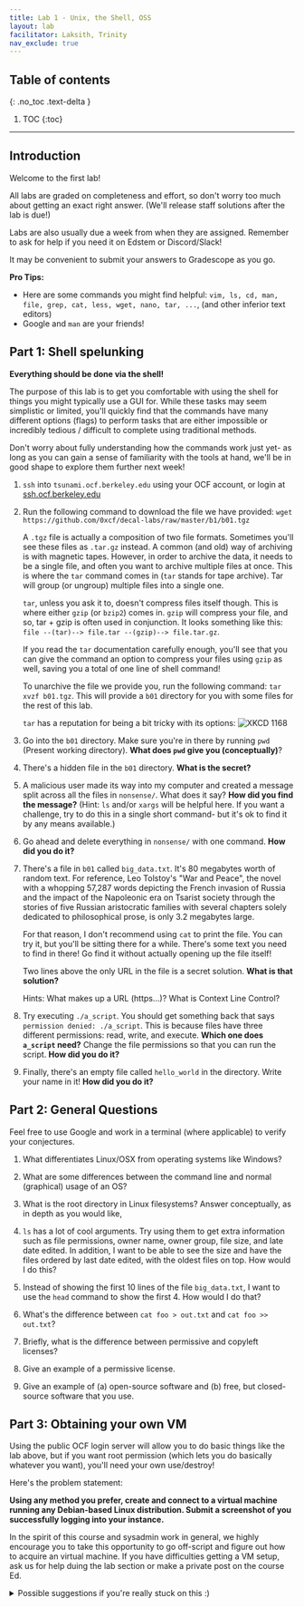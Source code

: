 ```yaml
---
title: Lab 1 - Unix, the Shell, OSS
layout: lab
facilitator: Laksith, Trinity
nav_exclude: true
---
```


## Table of contents
{: .no_toc .text-delta }

1. TOC
{:toc}

---

## Introduction
Welcome to the first lab!

All labs are graded on completeness and effort, so don't worry too much about
getting an exact right answer. (We'll release staff solutions after the lab is due!)

Labs are also usually due a week from when they are assigned. Remember to ask for help if you need it on Edstem or Discord/Slack!

It may be convenient to submit your answers to Gradescope as you go.

**Pro Tips:**
 - Here are some commands you might find helpful:
`vim, ls, cd, man, file, grep, cat, less, wget, nano, tar, ...`, (and other inferior text editors)
 - Google and `man` are your friends!

## Part 1: Shell spelunking
**Everything should be done via the shell!**

The purpose of this lab is to get you comfortable with using the shell for
things you might typically use a GUI for. While these tasks may seem simplistic
or limited, you'll quickly find that the commands have many different options
(flags) to perform tasks that are either impossible or incredibly tedious /
difficult to complete using traditional methods.

Don't worry about fully understanding how the commands work just yet- as long
as you can gain a sense of familiarity with the tools at hand, we'll be in good
shape to explore them further next week!

1. `ssh` into `tsunami.ocf.berkeley.edu` using your OCF account, or login at
   [ssh.ocf.berkeley.edu](https://ssh.ocf.berkeley.edu)

2. Run the following command to download the file we have provided:
   `wget https://github.com/0xcf/decal-labs/raw/master/b1/b01.tgz`

   A `.tgz` file is actually a composition of two file formats. Sometimes
   you'll see these files as `.tar.gz` instead. A common (and old) way of
   archiving is with magnetic tapes. However, in order to archive the data, it
   needs to be a single file, and often you want to archive multiple files at
   once. This is where the `tar` command comes in (`tar` stands for tape
   archive). Tar will group (or ungroup) multiple files into a single one.

   `tar`, unless you ask it to, doesn't compress files itself though. This is
   where either `gzip` (or `bzip2`) comes in. `gzip` will compress your file,
   and so, tar + gzip is often used in conjunction. It looks something like
   this: `file --(tar)--> file.tar --(gzip)--> file.tar.gz`.

   If you read the `tar` documentation carefully enough, you'll see that you
   can give the command an option to compress your files using `gzip` as well,
   saving you a total of one line of shell command!

   To unarchive the file we provide you, run the following command:
   `tar xvzf b01.tgz`. This will provide a `b01` directory for you with some
   files for the rest of this lab.

   `tar` has a reputation for being a bit tricky with its options:
   ![XKCD 1168](https://imgs.xkcd.com/comics/tar.png "I don't know what's worse--the fact that after 15 years of using tar I still can't keep the flags straight, or that after 15 years of technological advancement I'm still mucking with tar flags that were 15 years old when I started.")

3. Go into the `b01` directory. Make sure you're in there by running `pwd`
   (Present working directory). **What does `pwd` give you (conceptually)**?

4. There's a hidden file in the `b01` directory. **What is the secret?**

5. A malicious user made its way into my computer and created a message split
   across all the files in `nonsense/`. What does it say? **How did you find the message?** (Hint: `ls` and/or
   `xargs` will be helpful here. If you want a challenge, try to do this in a single short command- but it's ok to find it by any means available.) 

6. Go ahead and delete everything in `nonsense/` with one command. **How did you
   do it?**

7. There's a file in `b01` called `big_data.txt`. It's 80 megabytes worth of
   random text. For reference, Leo Tolstoy's "War and Peace", the novel with a
   whopping 57,287 words depicting the French invasion of Russia and the impact
   of the Napoleonic era on Tsarist society through the stories of five Russian
   aristocratic families with several chapters solely dedicated to
   philosophical prose, is only 3.2 megabytes large.

   For that reason, I don't recommend using `cat` to print the file. You can
   try it, but you'll be sitting there for a while. There's some text you need
   to find in there! Go find it without actually opening up the file itself!

   Two lines above the only URL in the file is a secret solution. **What is that solution?**

   Hints: What makes up a URL (https...)? What is Context Line Control?

8. Try executing `./a_script`. You should get something back that says
   `permission denied: ./a_script`. This is because files have three different
   permissions: read, write, and execute. **Which one does `a_script` need?** Change
   the file permissions so that you can run the script. **How did you do it?**

9. Finally, there's an empty file called `hello_world` in the directory. Write
   your name in it! **How did you do it?**

## Part 2: General Questions

Feel free to use Google and work in a terminal (where applicable) to
verify your conjectures.

1. What differentiates Linux/OSX from operating systems like Windows?

2. What are some differences between the command line and normal (graphical)
   usage of an OS?

3. What is the root directory in Linux filesystems? Answer conceptually, as in depth
   as you would like,

4. `ls` has a lot of cool arguments. Try using them to get extra information such as
   file permissions, owner name, owner group, file size, and late date edited. In addition, I
   want to be able to see the size and have the files ordered by last date
   edited, with the oldest files on top. How would I do this?

5. Instead of showing the first 10 lines of the file `big_data.txt`, I want to use the
   `head` command to show the first 4. How would I do that?

6. What's the difference between `cat foo > out.txt` and `cat foo >> out.txt`?

7. Briefly, what is the difference between permissive and copyleft licenses?

8. Give an example of a permissive license.

9. Give an example of (a) open-source software and (b) free, but closed-source
   software that you use.

## Part 3: Obtaining your own VM
Using the public OCF login server will allow you to do basic things like the lab above, but if you want root permission (which lets you do basically whatever you want), you'll need your own use/destroy!

Here's the problem statement:

**Using any method you prefer, create and connect to a virtual machine running any Debian-based Linux distribution. Submit a screenshot of you successfully logging into your instance.** 

In the spirit of this course and sysadmin work in general, we highly encourage you to take this opportunity to go off-script and figure out how to acquire an virtual machine. If you have difficulties getting a VM setup, ask us for help duing the lab section or make a private post on the course Ed. 

<details>
<summary>Possible suggestions if you're really stuck on this :)</summary>
<p>
<p>

There are primarily 2 ways of getting a VM - locally on your machine or on the cloud(someone else's machine):

 ### Local Setups:
  - [Virtual Box](https://www.virtualbox.org/)
  - [UTM](https://getutm.app/) - Only for MacOS
 
 ### Cloud Setups:
 These are usually paid services but if you have a student email berkeley or any other university they provide more than enough free credits for the purposes of this decal 
  - [Digital Ocean](https://www.digitalocean.com/github-students)
  - [GCP](https://cloud.google.com/free/)
  - [Azure](https://azure.microsoft.com/en-us/free/students/)
